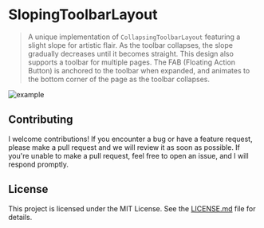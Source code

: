 # SlopingToolbarLayout

> A unique implementation of `CollapsingToolbarLayout` featuring a slight slope for artistic flair. As the toolbar collapses, the slope gradually decreases until it becomes straight. This design also supports a toolbar for multiple pages. The FAB (Floating Action Button) is anchored to the toolbar when expanded, and animates to the bottom corner of the page as the toolbar collapses.

![example](https://github.com/mohakapt/SlopingToolbarLayout/blob/main/images/preview.gif)

## Contributing

I welcome contributions! If you encounter a bug or have a feature request, please make a pull request and we will review it as soon as possible. If you're unable to make a pull request, feel free to open an issue, and I will respond promptly.

## License

This project is licensed under the MIT License. See the [LICENSE.md](https://github.com/mohakapt/SlopingToolbarLayout/blob/main/LICENSE) file for details.
